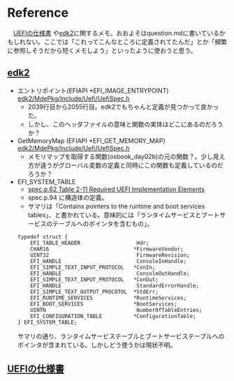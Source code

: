 # Reference
　[UEFIの仕様書](https://uefi.org/sites/default/files/resources/UEFI_Spec_2_9_2021_03_18.pdf)
や[edk2](https://github.com/tianocore/edk2)に関するメモ。おおよそはquestion.mdに書いているかもしれない。ここでは「これってこんなところに定義されてたんだ」とか「頻繁に参照しそうだから短くメモしよう」といったように使おうと思う。  

## [edk2](https://github.com/tianocore/edk2)
- エントリポイント(EFIAPI *EFI_IMAGE_ENTRYPOINT)　[edk2/MdePkg/Include/Uefi/UefiSpec.h](https://github.com/tianocore/edk2/blob/master/MdePkg/Include/Uefi/UefiSpec.h)
    - 2039行目から2055行目。edk2でもちゃんと定義が見つかって良かった。
    - しかし、このヘッダファイルの意味と関数の実体はどこにあるのだろうか？
- GetMemoryMap (EFIAPI *EFI_GET_MEMORY_MAP) [edk2/MdePkg/Include/Uefi/UefiSpec.h](https://github.com/tianocore/edk2/blob/master/MdePkg/Include/Uefi/UefiSpec.h)
    - メモリマップを取得する関数(osbook_day02b)の元の関数？。少し見え方が違うがグローバル変数の定義と同時にこの関数も定義しているのだろうか？
- EFI_SYSTEM_TABLE
    - [spec.p.62 Table 2-11 Required UEFI Implementation Elements](https://uefi.org/sites/default/files/resources/UEFI_Spec_2_9_2021_03_18.pdf)
    - spec.p.94 に構造体の定義。  
    - サマリは「Contains pointers to the runtime and boot services tables」、と書かれている。意味的には「ランタイムサービスとブートサービスのテーブルへのポインタを含むもの」。
    ```
    typedef struct {
        EFI_TABLE_HEADER                  Hdr;
        CHAR16                           *FirmwareVendor;
        UINT32                            FirmwareRevision;
        EFI_HANDLE                        ConsoleInHandle;
        EFI_SIMPLE_TEXT_INPUT_PROTOCOL   *ConIn;
        EFI_HANDLE                        ConsoleOutHandle;
        EFI_SIMPLE_TEXT_INPUT_PROTOCOL   *ConOut;
        EFI_HANDLE                        StandardErrorHandle;
        EFI_SIMPLE_TEXT_OUTPUT_PROCOTOL  *StdErr;
        EFI_RUNTIME_SERVICES             *RuntimeServices;
        EFI_BOOT_SERVICES                *BootServices;
        UINTN                             NumberOfTableEntries;
        EFI_CONFIGURATION_TABLE          *ConfigurationTable;
    } EFI_SYSTEM_TABLE;
    ```
    サマリの通り、ランタイムサービステーブルとブートサービステーブルへのポインタが含まれている。しかしどう使うかは現状不明。  

## [UEFIの仕様書](https://uefi.org/sites/default/files/resources/UEFI_Spec_2_9_2021_03_18.pdf)
